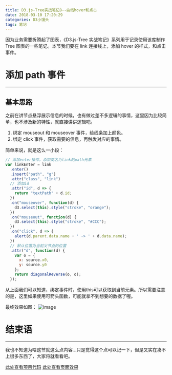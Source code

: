 ```yaml
---
title: D3.js-Tree实战笔记8--曲线hover和点击
date: 2018-03-10 17:20:29
categories: D3小馒头
tags: 笔记
---
```


因为业务需要折腾起了图表，《D3.js-Tree 实战笔记》系列用于记录使用该库制作 Tree 图表的一些笔记。本节我们要在 link 连接线上，添加 hover 的样式，和点击事件。

<!--more-->

# 添加 path 事件

---

## 基本思路

之前在讲节点悬浮展示信息的时候，也有做过差不多逻辑的事情，这里因为比较简单，也不涉及新的特性，就直接讲讲逻辑吧。

1. 绑定 mouseout 和 mouseover 事件，给线条加上颜色。
2. 绑定 click 事件，获取需要的信息，再触发对应的事情。

简单来说，就是这么一小段：

```js
// 添加enter操作，添加类名为link的path元素
var linkEnter = link
  .enter()
  .insert("path", "g")
  .attr("class", "link")
  // 添加id
  .attr("id", d => {
    return "textPath" + d.id;
  })
  .on("mouseover", function(d) {
    d3.select(this).style("stroke", "orange");
  })
  .on("mouseout", function(d) {
    d3.select(this).style("stroke", "#CCC");
  })
  .on("click", d => {
    alert(d.parent.data.name + ' -> ' + d.data.name);
  })
  // 默认位置为当前父节点的位置
  .attr("d", function(d) {
    var o = {
      x: source.x0,
      y: source.y0
    };
    return diagonalReverse(o, o);
  });
```

从上面我们可以知道，绑定事件时，使用this可以获取到当前元素。所以需要注意的是，这里如果使用可箭头函数，可能就拿不到想要的数据了喔。

最终效果如图：
![image](https://github-imglib-1255459943.cos.ap-chengdu.myqcloud.com/1514014266%281%29.jpg)

# 结束语

---

我也不知道为啥这节就这么点内容...只是觉得这个点可以记一下，但是又实在凑不上很多东西了，大家将就看看吧。

[此处查看项目代码](https://github.com/godbasin/godbasin.github.io/tree/blog-codes/d3-tree-notes/8-add-path-click)
[此处查看页面效果](http://d3.godbasin.com/8-add-path-click/index.html)
